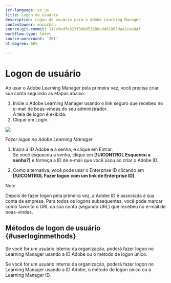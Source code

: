 ```yaml
---
jcr-language: en_us
title: Logon de usuário
description: Logon de usuário para o Adobe Learning Manager
contentowner: manochan
source-git-commit: 147e9edfe323f3d0851880cd401067daa1cee84f
workflow-type: tm+mt
source-wordcount: '201'
ht-degree: 66%

---
```




# Logon de usuário

Ao usar o Adobe Learning Manager pela primeira vez, você precisa criar sua conta seguindo as etapas abaixo:

1. Inicie o Adobe Learning Manager usando o link seguro que recebeu no e-mail de boas-vindas do seu administrador.\
   A tela de logon é exibida.
1. Clique em Login.

![](assets/adobeid-signin.png)

*Fazer logon no Adobe Learning Manager*

1. Insira a ID Adobe e a senha, e clique em Entrar.\
   Se você esqueceu a senha, clique em **[!UICONTROL Esqueceu a senha?]** e forneça a ID de e-mail que você usou ao criar o Adobe ID.

1. Como alternativa, você pode usar o Enterprise ID clicando em **[!UICONTROL Fazer logon com um link de Enterprise ID]**.

>[!NOTE]
>
>Depois de fazer logon pela primeira vez, a Adobe ID é associada à sua conta da empresa. Para todos os logons subsequentes, você pode marcar como favorito o URL da sua conta (segundo URL) que recebeu no e-mail de boas-vindas.

## Métodos de logon de usuário {#userloginmethods}

Se você for um usuário interno da organização, poderá fazer logon no Learning Manager usando a ID Adobe ou o método de logon único.

Se você for um usuário interno da organização, poderá fazer logon no Learning Manager usando a ID Adobe, o método de logon único ou a Learning Manager ID.
